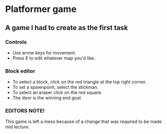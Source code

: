 # Platformer game
  ## A game I had to create as the first task

### Controls
  - Use arrow keys for movement.
  - Press E to edit whatever map you'd like.

### Block editor
  - To select a block, click on the red triangle at the top right corner.
  - To set a spawnpoint, select the stickman.
  - To select an eraser click on the red square.
  - The door is the winning end goal.


### EDITORS NOTE!

  This game is left a mess because of a change that was required to be made mid lecture.
